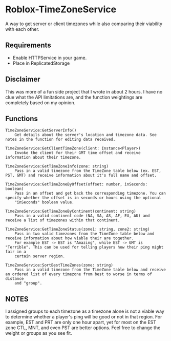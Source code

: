 # Roblox-TimeZoneService
A way to get server or client timezones while also comparing their viability with each other.

## Requirements
- Enable HTTPService in your game.
- Place in ReplicatedStorage

## Disclaimer
This was more of a fun side project that I wrote in about 2 hours. I have no clue what the API limitations are, and the function weightings are completely based on my opinion.

## Functions
    TimeZoneService:GetServerInfo()
        Get details about the server's location and timezone data. See notes in the function for editing data received.

    TimeZoneService:GetClientTimeZone(client: Instance<Player>)
        Invoke the client for their GMT time offset and receive information about their timezone.

    TimeZoneService:GetTimeZoneInfo(zone: string)
        Pass in a valid timezone from the TimeZone table below (ex. EST, PST, GMT) and receive information about it's full name and offset.

    TimeZoneService:GetTimeZoneByOffset(offset: number, inSeconds: boolean)
        Pass in an offset and get back the corresponding timezone. You can specify whether the offset is in seconds or hours using the optional
        "inSeconds" boolean value.

    TimeZoneService:GetTimeZoneByContinent(continent: string)
        Pass in a valid continent code (NA, SA, AS, AF, EU, AU) and receive a list of timezones within that continent.

    TimeZoneService:GetTimeZoneStatus(zone1: string, zone2: string)
        Pass in two valid timezones from the TimeZone table below and receive information about how viable their are together. 
        For example EST -> EST is "Amazing", while EST -> GMT is "Terrible". This can be used for telling players how their ping might fair in a
        certain server region.

    TimeZoneService:SortBestTimeZones(zone: string)
        Pass in a valid timezone from the TimeZone table below and receive an ordered list of every timezone from best to worse in terms of distance
        and "group".

## NOTES
I assigned groups to each timezone as a timezone alone is not a viable way to determine whether a player's ping will be good or not in that region. For example, EST and PRT are only one hour apart, yet for most on the EST zone CTL, MNT, and even PST are better options. Feel free to change the weight or groups as you see fit.